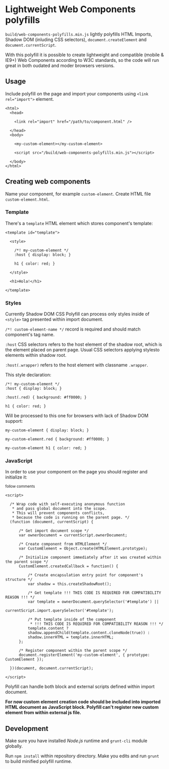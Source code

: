 # Lightweight Web Components polyfills

`build/web-components-polyfills.min.js` lightly polyfills HTML Imports, Shadow DOM (inluding CSS selectors), `document.createElement` and `document.currentScript`.

With this polyfill it is possible to create lightweight and compatible (mobile & IE9+) Web Components according to W3C standards, so the code will run great in both oudated and moder browsers versions.

## Usage

Include polyfill on the page and import your components using `<link rel="import">` element.

```
<html>
  <head>

    <link rel="import" href="/path/to/component.html" />

  </head>
  <body>

    <my-custom-element></my-custom-element>

    <script src="/build/web-components-polyfills.min.js"></script>

  </body>
</html>
```

## Creating web components

Name your component, for example `custom-element`. Create HTML file `custom-element.html`.

### Template

There's a `template` HTML element which stores component's template:

```
<template id="template">

  <style>

    /*! my-custom-element */
    :host { display: block; }

    h1 { color: red; }

  </style>

  <h1>Hola!</h1>

</template>
```

### Styles

Currently Shadow DOM CSS Polyfill can process only styles inside of `<style>` tag presented within import document.

`/*! custom-element-name */` record is required and should match component's tag name.

`:host` CSS selectors refers to the host element of the shadow root, which is the element placed on parent page.
Usual CSS selectors applying stylesto elements within shadow root.

`:host(.wrapper)` refers to the host element with classname `.wrapper`.

This style declaration:

```
/*! my-custom-element */
:host { display: block; }

:host(.red) { background: #ff0000; }

h1 { color: red; }
```

Will be processed to this one for browsers with lack of Shadow DOM support:
```
my-custom-element { display: block; }

my-custom-element.red { background: #ff0000; }

my-custom-element h1 { color: red; }
```

### JavaScript

In order to use your component on the page you should register and initialize it:

<small>follow comments</small>

```
<script>

  /* Wrap code with self-executing anonymous function
   * and pass global document into the scope.
   * This will prevent components conflicts,
   * because the code is running on the parent page. */
  (function (document, currentScript) {

      /* Get import document scope */
      var ownerDocument = currentScript.ownerDocument;

      /* Create component from HTMLElement */
      var CustomElement = Object.create(HTMLElement.prototype);

      /* Initialize component immediately after it was created within the parent scope */
      CustomElement.createdCallback = function() {

          /* Create encapsulation entry point for component's structure */
          var shadow = this.createShadowRoot();

          /* Get template !!! THIS CODE IS REQUIRED FOR COMPATIBILITY REASON !!! */
          var template = ownerDocument.querySelector('#template') ||
                          currentScript.import.querySelector('#template');

          /* Put template inside of the component
           * !!! THIS CODE IS REQUIRED FOR COMPATIBILITY REASON !!! */
          template.content ?
          shadow.appendChild(template.content.cloneNode(true)) :
          shadow.innerHTML = template.innerHTML;
      };

      /* Register component within the parent scope */
      document.registerElement('my-custom-element', { prototype: CustomElement });

  })(document, document.currentScript);

</script>
```

Polyfill can handle both block and external scripts defined within import document.

**For now custom element creation code should be included into imported HTML document as JavaScript block. Polyfill can't register new custom element from within external js file.**

## Development

Make sure you have installed *Node.js* runtime and `grunt-cli` module globally.

Run `npm install` within repository directory. Make you edits and run `grunt` to build minified polyfill runtime.
